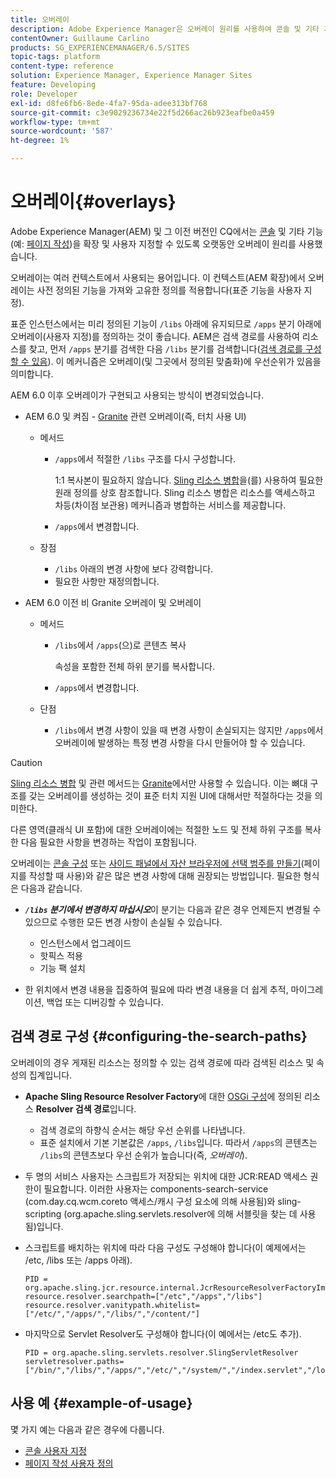 ```yaml
---
title: 오버레이
description: Adobe Experience Manager은 오버레이 원리를 사용하여 콘솔 및 기타 기능을 확장하고 사용자 정의할 수 있습니다.
contentOwner: Guillaume Carlino
products: SG_EXPERIENCEMANAGER/6.5/SITES
topic-tags: platform
content-type: reference
solution: Experience Manager, Experience Manager Sites
feature: Developing
role: Developer
exl-id: d8fe6fb6-8ede-4fa7-95da-adee313bf768
source-git-commit: c3e9029236734e22f5d266ac26b923eafbe0a459
workflow-type: tm+mt
source-wordcount: '587'
ht-degree: 1%

---
```


# 오버레이{#overlays}

Adobe Experience Manager(AEM) 및 그 이전 버전인 CQ에서는 [콘솔](/help/sites-developing/customizing-consoles-touch.md) 및 기타 기능(예: [페이지 작성](/help/sites-developing/customizing-page-authoring-touch.md))을 확장 및 사용자 지정할 수 있도록 오랫동안 오버레이 원리를 사용했습니다.

오버레이는 여러 컨텍스트에서 사용되는 용어입니다. 이 컨텍스트(AEM 확장)에서 오버레이는 사전 정의된 기능을 가져와 고유한 정의를 적용합니다(표준 기능을 사용자 지정).

표준 인스턴스에서는 미리 정의된 기능이 `/libs` 아래에 유지되므로 `/apps` 분기 아래에 오버레이(사용자 지정)를 정의하는 것이 좋습니다. AEM은 검색 경로를 사용하여 리소스를 찾고, 먼저 `/apps` 분기를 검색한 다음 `/libs` 분기를 검색합니다([검색 경로를 구성할 수 있음](#configuring-the-search-paths)). 이 메커니즘은 오버레이(및 그곳에서 정의된 맞춤화)에 우선순위가 있음을 의미합니다.

AEM 6.0 이후 오버레이가 구현되고 사용되는 방식이 변경되었습니다.

* AEM 6.0 및 켜짐 - [Granite](https://developer.adobe.com/experience-manager/reference-materials/6-5/granite-ui/api/jcr_root/libs/granite/ui/index.html) 관련 오버레이(즉, 터치 사용 UI)

   * 메서드

      * `/apps`에서 적절한 `/libs` 구조를 다시 구성합니다.

        1:1 복사본이 필요하지 않습니다. [Sling 리소스 병합](/help/sites-developing/sling-resource-merger.md)을(를) 사용하여 필요한 원래 정의를 상호 참조합니다. Sling 리소스 병합은 리소스를 액세스하고 차등(차이점 보관용) 메커니즘과 병합하는 서비스를 제공합니다.

      * `/apps`에서 변경합니다.

   * 장점

      * `/libs` 아래의 변경 사항에 보다 강력합니다.
      * 필요한 사항만 재정의합니다.

* AEM 6.0 이전 비 Granite 오버레이 및 오버레이

   * 메서드

      * `/libs`에서 `/apps`(으)로 콘텐츠 복사

        속성을 포함한 전체 하위 분기를 복사합니다.

      * `/apps`에서 변경합니다.

   * 단점

      * `/libs`에서 변경 사항이 있을 때 변경 사항이 손실되지는 않지만 `/apps`에서 오버레이에 발생하는 특정 변경 사항을 다시 만들어야 할 수 있습니다.

>[!CAUTION]
>
>[Sling 리소스 병합](/help/sites-developing/sling-resource-merger.md) 및 관련 메서드는 [Granite](https://developer.adobe.com/experience-manager/reference-materials/6-5/granite-ui/api/jcr_root/libs/granite/ui/index.html)에서만 사용할 수 있습니다. 이는 뼈대 구조를 갖는 오버레이를 생성하는 것이 표준 터치 지원 UI에 대해서만 적절하다는 것을 의미한다.
>
>다른 영역(클래식 UI 포함)에 대한 오버레이에는 적절한 노드 및 전체 하위 구조를 복사한 다음 필요한 사항을 변경하는 작업이 포함됩니다.

오버레이는 [콘솔 구성](/help/sites-developing/customizing-consoles-touch.md#create-a-custom-console) 또는 [사이드 패널에서 자산 브라우저에 선택 범주를 만들기](/help/sites-developing/customizing-page-authoring-touch.md#add-new-selection-category-to-asset-browser)(페이지를 작성할 때 사용)와 같은 많은 변경 사항에 대해 권장되는 방법입니다. 필요한 형식은 다음과 같습니다.

* ***`/libs` 분기에서 변경하지 마십시오***이 분기는 다음과 같은 경우 언제든지 변경될 수 있으므로 수행한 모든 변경 사항이 손실될 수 있습니다.

   * 인스턴스에서 업그레이드
   * 핫픽스 적용
   * 기능 팩 설치

* 한 위치에서 변경 내용을 집중하여 필요에 따라 변경 내용을 더 쉽게 추적, 마이그레이션, 백업 또는 디버깅할 수 있습니다.

## 검색 경로 구성 {#configuring-the-search-paths}

오버레이의 경우 게재된 리소스는 정의할 수 있는 검색 경로에 따라 검색된 리소스 및 속성의 집계입니다.

* **Apache Sling Resource Resolver Factory**&#x200B;에 대한 [OSGi 구성](/help/sites-deploying/configuring-osgi.md)에 정의된 리소스 **Resolver 검색 경로**&#x200B;입니다.

   * 검색 경로의 하향식 순서는 해당 우선 순위를 나타냅니다.
   * 표준 설치에서 기본 기본값은 `/apps`, `/libs`입니다. 따라서 `/apps`의 콘텐츠는 `/libs`의 콘텐츠보다 우선 순위가 높습니다(즉, *오버레이*).

* 두 명의 서비스 사용자는 스크립트가 저장되는 위치에 대한 JCR:READ 액세스 권한이 필요합니다. 이러한 사용자는 components-search-service (com.day.cq.wcm.coreto 액세스/캐시 구성 요소에 의해 사용됨)와 sling-scripting (org.apache.sling.servlets.resolver에 의해 서블릿을 찾는 데 사용됨)입니다.
* 스크립트를 배치하는 위치에 따라 다음 구성도 구성해야 합니다(이 예제에서는 /etc, /libs 또는 /apps 아래).

  ```
  PID = org.apache.sling.jcr.resource.internal.JcrResourceResolverFactoryImpl
  resource.resolver.searchpath=["/etc","/apps","/libs"]
  resource.resolver.vanitypath.whitelist=["/etc/","/apps/","/libs/","/content/"]
  ```

* 마지막으로 Servlet Resolver도 구성해야 합니다(이 예에서는 /etc도 추가).

  ```
  PID = org.apache.sling.servlets.resolver.SlingServletResolver
  servletresolver.paths=["/bin/","/libs/","/apps/","/etc/","/system/","/index.servlet","/login.servlet","/services/"]
  ```

## 사용 예 {#example-of-usage}

몇 가지 예는 다음과 같은 경우에 다룹니다.

* [콘솔 사용자 지정](/help/sites-developing/customizing-consoles-touch.md)
* [페이지 작성 사용자 정의](/help/sites-developing/customizing-page-authoring-touch.md)
